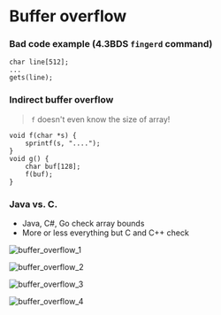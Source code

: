 # Buffer overflow

### Bad code example (4.3BDS `fingerd` command)
```
char line[512];
...
gets(line);
```
### Indirect buffer overflow
> `f` doesn't even know the size of array!
```
void f(char *s) {
    sprintf(s, "....");
}
void g() {
    char buf[128];
    f(buf);
}
```

### Java vs. C.
* Java, C#, Go check array bounds
* More or less everything but C and C++ check

![buffer_overflow_1]()

![buffer_overflow_2]()

![buffer_overflow_3]()

![buffer_overflow_4]()
